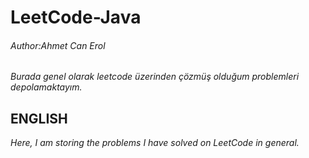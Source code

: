 # LeetCode-Java

###### Author:Ahmet Can Erol

*Burada genel olarak leetcode üzerinden çözmüş olduğum problemleri depolamaktayım.*


## ENGLISH

*Here, I am storing the problems I have solved on LeetCode in general.*
